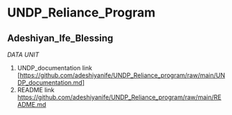 # UNDP_Reliance_Program
## Adeshiyan_Ife_Blessing
_DATA UNIT_
1. UNDP_documentation link [https://github.com/adeshiyanife/UNDP_Reliance_program/raw/main/UNDP_documentation.md]
2. README link https://github.com/adeshiyanife/UNDP_Reliance_program/raw/main/README.md
